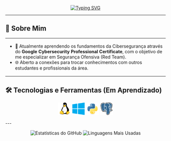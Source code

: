 <p align="center">
  <a href="https://git.io/typing-svg"><img src="https://readme-typing-svg.herokuapp.com?font=Fira+Code&size=30&pause=1000&color=00FF00&background=000000&center=true&vCenter=true&width=1000&lines=Ol%C3%A1%2C+eu+sou+o+Samuel;Estudante+de+Cybersecurity;Futuro+Profissional+de+Red+Team" alt="Typing SVG" /></a>
</p>

---

## 🎯 Sobre Mim

<table align="center" border="0" cellpadding="0" cellspacing="0">
  <tr border="0">
    <td valign="top">
      <ul>
        <li>🌱 Atualmente aprendendo os fundamentos da Cibersegurança através do <strong>Google Cybersecurity Professional Certificate</strong>, com o objetivo de me especializar em Segurança Ofensiva (Red Team).</li>
        <li>🌐 Aberto a conexões para trocar conhecimentos com outros estudantes e profissionais da área.</li>
      </ul>
    </td>
  </tr>
</table>

## 🛠️ Tecnologias e Ferramentas (Em Aprendizado)

<p align="center">
  <a href="#" rel="noreferrer"><img src="https://raw.githubusercontent.com/devicons/devicon/master/icons/linux/linux-original.svg" alt="Linux" width="40" height="40" title="Linux"/></a>
  <a href="#" rel="noreferrer"><img src="https://raw.githubusercontent.com/devicons/devicon/master/icons/windows8/windows8-original.svg" alt="Windows" width="40" height="40" title="Windows"/></a>
  <a href="#" rel="noreferrer"><img src="https://raw.githubusercontent.com/devicons/devicon/master/icons/python/python-original.svg" alt="Python" width="40" height="40" title="Python"/></a>
  <a href="#" rel="noreferrer"><img src="https://raw.githubusercontent.com/devicons/devicon/master/icons/postgresql/postgresql-original.svg" alt="SQL" width="40" height="40" title="SQL"/></a>
</p>
---

<p align="center">
  <img height="140em" src="https://github-readme-stats.vercel.app/api?username=nan-samu&show_icons=true&theme=dracula&include_all_commits=true&count_private=true" alt="Estatísticas do GitHub" />
  <img height="140em" src="https://github-readme-stats.vercel.app/api/top-langs/?username=nan-samu&layout=compact&langs_count=8&theme=dracula" alt="Linguagens Mais Usadas" />
</p>
